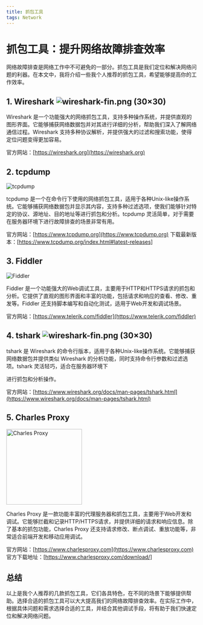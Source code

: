 ```yaml
---
title: 抓包工具
tags: Network
---
```



# 抓包工具：提升网络故障排查效率

网络故障排查是网络工作中不可避免的一部分。抓包工具是我们定位和解决网络问题的利器。在本文中，我将介绍一些我个人推荐的抓包工具，希望能够提高你的工作效率。<!--more-->

## 1. Wireshark ![wireshark-fin.png (30×30)](https://www.wireshark.org/assets/icons/wireshark-fin.png)


Wireshark 是一个功能强大的网络抓包工具，支持多种操作系统，并提供直观的图形界面。它能够捕获网络数据包并对其进行详细的分析，帮助我们深入了解网络通信过程。Wireshark 支持多种协议解析，并提供强大的过滤和搜索功能，使得定位问题变得更加容易。

官方网站：[https://wireshark.org](https://wireshark.org)

## 2. tcpdump

![tcpdump](https://www.tcpdump.org/images/logo.png)

tcpdump 是一个在命令行下使用的网络抓包工具，适用于各种Unix-like操作系统。它能够捕获网络数据包并显示其内容，支持多种过滤选项，使我们能够针对特定的协议、源地址、目的地址等进行抓包和分析。tcpdump 灵活简单，对于需要在服务器环境下进行故障排查的场景非常有用。

官方网站：[https://www.tcpdump.org](https://www.tcpdump.org)
下载最新版本：[https://www.tcpdump.org/index.html#latest-releases]

## 3. Fiddler

![Fiddler](https://th.bing.com/th?id=OIP.Jgs70Xqnt9H7irFYXKT6vAAAAA&w=80&h=80&o=6&dpr=2&pid=5.1)

Fiddler 是一个功能强大的Web调试工具，主要用于HTTP和HTTPS请求的抓包和分析。它提供了直观的图形界面和丰富的功能，包括请求和响应的查看、修改、重发等。Fiddler 还支持脚本编写和自动化测试，适用于Web开发和调试场景。

官方网站：[https://www.telerik.com/fiddler](https://www.telerik.com/fiddler)

## 4. tshark ![wireshark-fin.png (30×30)](https://www.wireshark.org/assets/icons/wireshark-fin.png)

tshark 是 Wireshark 的命令行版本，适用于各种Unix-like操作系统。它能够捕获网络数据包并提供类似 Wireshark 的分析功能，同时支持命令行参数和过滤选项。tshark 灵活轻巧，适合在服务器环境下

进行抓包和分析操作。

官方网站：[https://www.wireshark.org/docs/man-pages/tshark.html](https://www.wireshark.org/docs/man-pages/tshark.html)

## 5. Charles Proxy
<img src="https://i1.wp.com/pcfullversion.com/wp-content/uploads/2020/08/Charles-Proxy-Crack.jpg?fit=547%2C531&ssl=1" width = "200" height = "200" alt="Charles Proxy" align=center />

Charles Proxy 是一款功能丰富的代理服务器和抓包工具，主要用于Web开发和调试。它能够拦截和记录HTTP/HTTPS请求，并提供详细的请求和响应信息。除了基本的抓包功能，Charles Proxy 还支持请求修改、断点调试、重放功能等，非常适合前端开发和移动应用调试。

官方网站：[https://www.charlesproxy.com](https://www.charlesproxy.com)
官方下载地址：[https://www.charlesproxy.com/download/]

## 总结

以上是我个人推荐的几款抓包工具，它们各具特色，在不同的场景下能够提供帮助。选择合适的抓包工具可以大大提高我们的网络故障排查效率。在实际工作中，根据具体问题和需求选择合适的工具，并结合其他调试手段，将有助于我们快速定位和解决网络问题。
